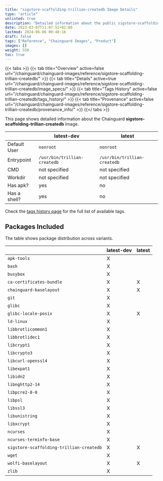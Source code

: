 ```yaml
---
title: "sigstore-scaffolding-trillian-createdb Image Details"
type: "article"
unlisted: true
description: "Detailed information about the public sigstore-scaffolding-trillian-createdb Chainguard Image."
date: 2023-03-07T11:07:52+02:00
lastmod: 2024-06-06 00:48:16
draft: false
tags: ["Reference", "Chainguard Images", "Product"]
images: []
weight: 550
toc: true
---
```


{{< tabs >}}
{{< tab title="Overview" active=false url="/chainguard/chainguard-images/reference/sigstore-scaffolding-trillian-createdb/" >}}
{{< tab title="Details" active=true url="/chainguard/chainguard-images/reference/sigstore-scaffolding-trillian-createdb/image_specs/" >}}
{{< tab title="Tags History" active=false url="/chainguard/chainguard-images/reference/sigstore-scaffolding-trillian-createdb/tags_history/" >}}
{{< tab title="Provenance" active=false url="/chainguard/chainguard-images/reference/sigstore-scaffolding-trillian-createdb/provenance_info/" >}}
{{</ tabs >}}

This page shows detailed information about the Chainguard **sigstore-scaffolding-trillian-createdb** Image.

|              | latest-dev                   | latest                       |
|--------------|------------------------------|------------------------------|
| Default User | `nonroot`                    | `nonroot`                    |
| Entrypoint   | `/usr/bin/trillian-createdb` | `/usr/bin/trillian-createdb` |
| CMD          | not specified                | not specified                |
| Workdir      | not specified                | not specified                |
| Has apk?     | yes                          | no                           |
| Has a shell? | yes                          | no                           |

Check the [tags history page](/chainguard/chainguard-images/reference/sigstore-scaffolding-trillian-createdb/tags_history/) for the full list of available tags.

## Packages Included
The table shows package distribution across variants.

|                                          | latest-dev | latest |
|------------------------------------------|------------|--------|
| `apk-tools`                              | X          |        |
| `bash`                                   | X          |        |
| `busybox`                                | X          |        |
| `ca-certificates-bundle`                 | X          | X      |
| `chainguard-baselayout`                  | X          | X      |
| `git`                                    | X          |        |
| `glibc`                                  | X          |        |
| `glibc-locale-posix`                     | X          | X      |
| `ld-linux`                               | X          |        |
| `libbrotlicommon1`                       | X          |        |
| `libbrotlidec1`                          | X          |        |
| `libcrypt1`                              | X          |        |
| `libcrypto3`                             | X          |        |
| `libcurl-openssl4`                       | X          |        |
| `libexpat1`                              | X          |        |
| `libidn2`                                | X          |        |
| `libnghttp2-14`                          | X          |        |
| `libpcre2-8-0`                           | X          |        |
| `libpsl`                                 | X          |        |
| `libssl3`                                | X          |        |
| `libunistring`                           | X          |        |
| `libxcrypt`                              | X          |        |
| `ncurses`                                | X          |        |
| `ncurses-terminfo-base`                  | X          |        |
| `sigstore-scaffolding-trillian-createdb` | X          | X      |
| `wget`                                   | X          |        |
| `wolfi-baselayout`                       | X          | X      |
| `zlib`                                   | X          |        |

